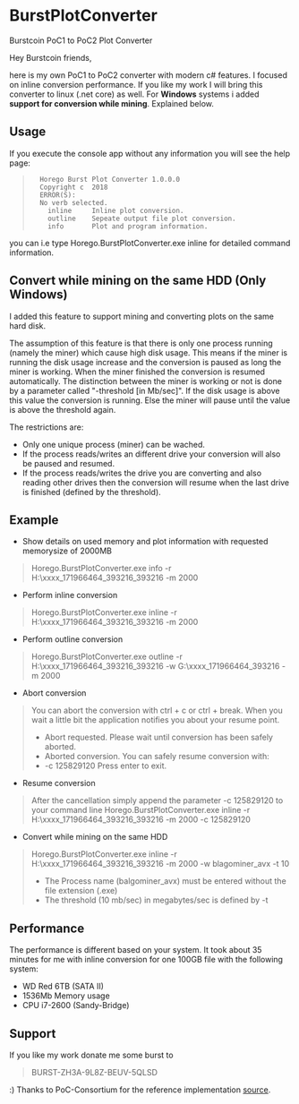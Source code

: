 # BurstPlotConverter
Burstcoin PoC1 to PoC2 Plot Converter

Hey Burstcoin friends,

here is my own PoC1 to PoC2 converter with modern c# features.
I focused on inline conversion performance.
If you like my work I will bring this converter to linux (.net core) as well.
For **Windows** systems i added **support for conversion while mining**. Explained below.

## Usage
If you execute the console app without any information you will see the help page:
>       Horego Burst Plot Converter 1.0.0.0
>       Copyright c  2018
>       ERROR(S):
>       No verb selected.
>         inline     Inline plot conversion.
>         outline    Sepeate output file plot conversion.
>         info       Plot and program information.
you can i.e  type Horego.BurstPlotConverter.exe inline for detailed command information.

## Convert while mining on the same HDD (Only Windows)
I added this feature to support mining and converting plots on the same hard disk.

The assumption of this feature is that there is only one process running (namely the miner) which cause high disk usage.
This means if the miner is running the disk usage increase and the conversion is paused as long the miner is working. When the miner finished the conversion is resumed automatically. The distinction between the miner is working or not is done by a parameter called "-threshold [in Mb/sec]". If the disk usage is above this value the conversion is running. Else the miner will pause until the value is above the threshold again.

The restrictions are:
* Only one unique process (miner) can be wached.
* If the process reads/writes an different drive your conversion will also be paused and resumed.
* If the process reads/writes the drive you are converting and also reading other drives then the conversion will resume when the last drive is finished (defined by the threshold). 
## Example
* Show details on used memory and plot information with requested memorysize of 2000MB
> Horego.BurstPlotConverter.exe info -r H:\xxxx_171966464_393216_393216 -m 2000
* Perform inline conversion
> Horego.BurstPlotConverter.exe inline -r H:\xxxx_171966464_393216_393216 -m 2000
* Perform outline conversion
> Horego.BurstPlotConverter.exe outline -r H:\xxxx_171966464_393216_393216 -w G:\xxxx_171966464_393216 -m 2000
* Abort conversion
> You can abort the conversion with ctrl + c or ctrl + break. When you wait a little bit the application notifies you about your resume point.
> * Abort requested. Please wait until conversion has been safely aborted.
> * Aborted conversion. You can safely resume conversion with:
> * -c 125829120
> Press enter to exit.
* Resume conversion
> After the cancellation simply append the parameter -c 125829120 to your command line
> Horego.BurstPlotConverter.exe inline -r H:\xxxx_171966464_393216_393216 -m 2000 -c 125829120
* Convert while mining on the same HDD
> Horego.BurstPlotConverter.exe inline -r H:\xxxx_171966464_393216_393216 -m 2000 -w blagominer_avx -t 10
> * The Process name (balgominer_avx) must be entered without the file extension (.exe)
> * The threshold (10 mb/sec) in megabytes/sec is defined by -t
## Performance
The performance is different based on your system. It took about 35 minutes for me with inline conversion for one 100GB file with the following system:
* WD Red 6TB (SATA II)
* 1536Mb Memory usage
* CPU i7-2600 (Sandy-Bridge)

## Support
If you like my work donate me some burst to
> BURST-ZH3A-9L8Z-BEUV-5QLSD

:) Thanks to PoC-Consortium for the reference implementation [source](https://github.com/PoC-Consortium/Utilities/tree/master/poc3proto.pl "Source").
